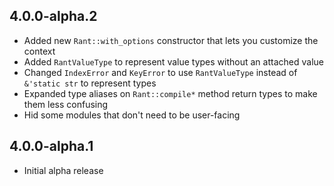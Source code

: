 ## 4.0.0-alpha.2

* Added new `Rant::with_options` constructor that lets you customize the context 
* Added `RantValueType` to represent value types without an attached value
* Changed `IndexError` and `KeyError` to use `RantValueType` instead of `&'static str` to represent types
* Expanded type aliases on `Rant::compile*` method return types to make them less confusing
* Hid some modules that don't need to be user-facing

## 4.0.0-alpha.1

* Initial alpha release